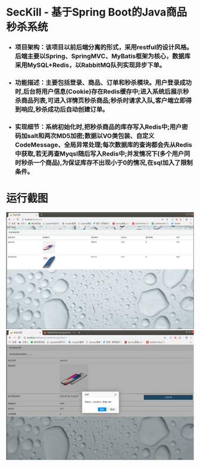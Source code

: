 # SecKill - 基于Spring Boot的Java商品秒杀系统
- ### 项目架构：该项目以前后端分离的形式，采用restful的设计风格。后端主要以Spring、SpringMVC、MyBatis框架为核心，数据库采用MySQL+Redis，以RabbitMQ队列实现异步下单。
- ### 功能描述：主要包括登录、商品、订单和秒杀模块。用户登录成功时,后台将用户信息(Cookie)存在Redis缓存中;进入系统后展示秒杀商品列表,可进入详情页秒杀商品;秒杀时请求入队,客户端立即得到响应,秒杀成功后自动创建订单。
- ### 实现细节：系统初始化时,把秒杀商品的库存写入Redis中;用户密码加salt和两次MD5加密;数据以VO类包装、自定义CodeMessage、全局异常处理;每次数据库的查询都会先从Redis中获取,若无再查Myqsl随后写入Redis中;并发情况下(多个用户同时秒杀一个商品),为保证库存不出现小于0的情况,在sql加入了限制条件。

# 运行截图
![1-1](https://github.com/cloris-cc/photos/blob/master/1-1.png)
![1-2](https://github.com/cloris-cc/photos/blob/master/1-2.png)
